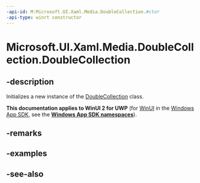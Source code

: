```yaml
---
-api-id: M:Microsoft.UI.Xaml.Media.DoubleCollection.#ctor
-api-type: winrt constructor
---
```


<!-- Method syntax
public DoubleCollection()
-->

# Microsoft.UI.Xaml.Media.DoubleCollection.DoubleCollection

## -description
Initializes a new instance of the [DoubleCollection](doublecollection.md) class.

**This documentation applies to WinUI 2 for UWP** (for [WinUI](/windows/apps/winui/winui3/) in the [Windows App SDK](/windows/apps/windows-app-sdk/), see the **[Windows App SDK namespaces](/windows/windows-app-sdk/api/winrt/)**).

## -remarks

## -examples

## -see-also
